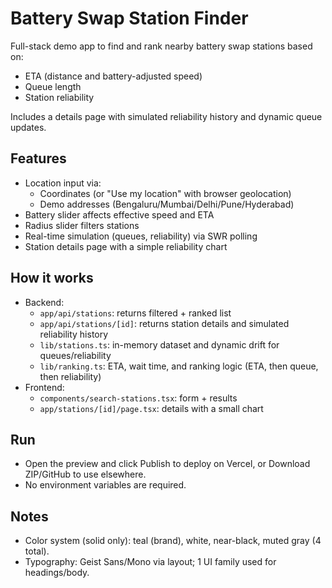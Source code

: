 # Battery Swap Station Finder

Full-stack demo app to find and rank nearby battery swap stations based on:
- ETA (distance and battery-adjusted speed)
- Queue length
- Station reliability

Includes a details page with simulated reliability history and dynamic queue updates.

## Features

- Location input via:
  - Coordinates (or "Use my location" with browser geolocation)
  - Demo addresses (Bengaluru/Mumbai/Delhi/Pune/Hyderabad)
- Battery slider affects effective speed and ETA
- Radius slider filters stations
- Real-time simulation (queues, reliability) via SWR polling
- Station details page with a simple reliability chart

## How it works

- Backend:
  - `app/api/stations`: returns filtered + ranked list
  - `app/api/stations/[id]`: returns station details and simulated reliability history
  - `lib/stations.ts`: in-memory dataset and dynamic drift for queues/reliability
  - `lib/ranking.ts`: ETA, wait time, and ranking logic (ETA, then queue, then reliability)
- Frontend:
  - `components/search-stations.tsx`: form + results
  - `app/stations/[id]/page.tsx`: details with a small chart

## Run

- Open the preview and click Publish to deploy on Vercel, or Download ZIP/GitHub to use elsewhere.
- No environment variables are required.

## Notes

- Color system (solid only): teal (brand), white, near-black, muted gray (4 total).
- Typography: Geist Sans/Mono via layout; 1 UI family used for headings/body.
